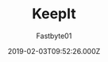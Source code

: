 ---
title: KeepIt
github: https://github.com/Fastbyte01/KeepIt
demo: https://suspicious-archimedes-ab369d.netlify.com/
author: Fastbyte01
ssg:
  - Hugo
cms:
  - Markdown
date: 2019-02-03T09:52:26.000Z
description: The most powerful minimal Hugo theme.
draft: true
publish_date: '2019-02-03T09:52:26Z'
update_date: '2022-03-16T16:03:40Z'
github_star: 220
github_fork: 89
---